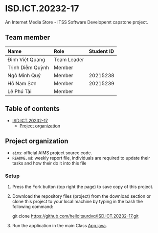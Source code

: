 # ISD.ICT.20232-17

An Internet Media Store - ITSS Software Developemt capstone project.

## Team member

| Name             | Role        | Student ID |
| :--------------- | :---------- | :--------- |
| Đinh Việt Quang  | Team Leader |            |
| Trịnh Diễm Quỳnh | Member      |            |
| Ngô Minh Quý     | Member      | 20215238   |
| Hồ Nam Sơn       | Member      | 20215239   |
| Lê Phú Tài       | Member      |            |  

## Table of contents

- [ISD.ICT.20232-17](#isdict20232-17)
  - [Project organization](#project-organization)

## Project organization

- `aims`: official AIMS project source code.
- `README.md`: weekly report file, individuals are required to update their tasks and how their do it into this file

### Setup

1. Press the Fork button (top right the page) to save copy of this project.
2. Download the repository files (project) from the download section or clone this project to your local machine by typing in the bash the following command:

   git clone https://github.com/helloitsurdvq/ISD.ICT.20232-17.git

3. Run the application in the main Class [App.java](/app/App.java).
